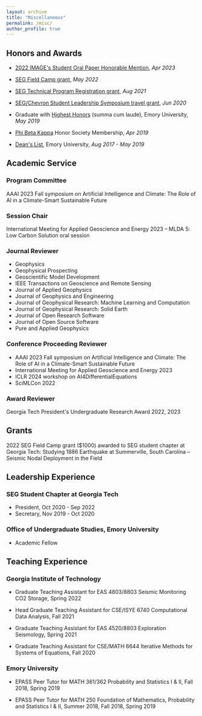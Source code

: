 ```yaml
---
layout: archive
title: "Miscellaneous"
permalink: /misc/
author_profile: true
---
```


## Honors and Awards

* [2022 IMAGE's Student Oral Paper Honorable Mention](https://ziyiyin97.github.io/files/awards/2023/2022_IMAGE_Letter.pdf), *Apr 2023*

* [SEG Field Camp grant](https://seg.org/fieldcamps), *May 2022*

* [SEG Technical Program Registration grant](https://seg.org/travelgrants), *Aug 2021*

* [SEG/Chevron Student Leadership Symposium travel grant](https://ziyiyin97.github.io/files/awards/2020/Chevron_Student_Symposium_Letter.pdf), *Jun 2020*

* Graduate with [Highest Honors](http://catalog.college.emory.edu/academic/honors-program/) (summa cum laude), Emory University, *May 2019*

* [Phi Beta Kappa](https://www.pbk.org) Honor Society Membership, *Apr 2019*

* [Dean's List](http://catalog.college.emory.edu/academic/awards-honors/index.php), Emory University, *Aug 2017 - May 2019*

## Academic Service

### Program Committee

AAAI 2023 Fall symposium on Artificial Intelligence and Climate: The Role of AI in a Climate-Smart Sustainable Future

### Session Chair

International Meeting for Applied Geoscience and Energy 2023 – MLDA 5: Low Carbon Solution oral session

### Journal Reviewer

- Geophysics
- Geophysical Prospecting
- Geoscientific Model Development
- IEEE Transactions on Geoscience and Remote Sensing
- Journal of Applied Geophysics
- Journal of Geophysics and Engineering
- Journal of Geophysical Research: Machine Learning and Computation
- Journal of Geophysical Research: Solid Earth
- Journal of Open Research Software
- Journal of Open Source Software
- Pure and Applied Geophysics

### Conference Proceeding Reviewer

- AAAI 2023 Fall symposium on Artificial Intelligence and Climate: The Role of AI in a Climate-Smart Sustainable Future
- International Meeting for Applied Geoscience and Energy 2023
- ICLR 2024 workshop on AI4DifferentialEquations
- SciMLCon 2022

### Award Reviewer

Georgia Tech President's Undergraduate Research Award 2022, 2023

## Grants

2022 SEG Field Camp grant ($1000) awarded to SEG student chapter at Georgia Tech: Studying 1886 Earthquake at Summerville, South Carolina – Seismic Nodal Deployment in the Field

## Leadership Experience

### SEG Student Chapter at Georgia Tech

- President, Oct 2020 - Sep 2022
- Secretary, Nov 2019 - Oct 2020

### Office of Undergraduate Studies, Emory University

- Academic Fellow


## Teaching Experience

### Georgia Institute of Technology

- Graduate Teaching Assistant for EAS 4803/8803 Seismic Monitoring CO2 Storage, Spring 2022

- Head Graduate Teaching Assistant for CSE/ISYE 6740 Computational Data Analysis, Fall 2021

- Graduate Teaching Assistant for EAS 4520/8803 Exploration Seismology, Spring 2021

- Graduate Teaching Assistant for CSE/MATH 6644 Iterative Methods for Systems of Equations, Fall 2020

### Emory University

- EPASS Peer Tutor for MATH 361/362 Probability and Statistics I & II, Fall 2018, Spring 2019

- EPASS Peer Tutor for MATH 250 Foundation of Mathematics, Probability and Statistics I & II, Summer 2018, Fall 2018, Spring 2019
